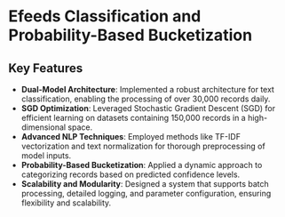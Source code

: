 # Efeeds Classification and Probability-Based Bucketization

## Key Features

- **Dual-Model Architecture**: Implemented a robust architecture for text classification, enabling the processing of over 30,000 records daily.
- **SGD Optimization**: Leveraged Stochastic Gradient Descent (SGD) for efficient learning on datasets containing 150,000 records in a high-dimensional space.
- **Advanced NLP Techniques**: Employed methods like TF-IDF vectorization and text normalization for thorough preprocessing of model inputs.
- **Probability-Based Bucketization**: Applied a dynamic approach to categorizing records based on predicted confidence levels.
- **Scalability and Modularity**: Designed a system that supports batch processing, detailed logging, and parameter configuration, ensuring flexibility and scalability.
